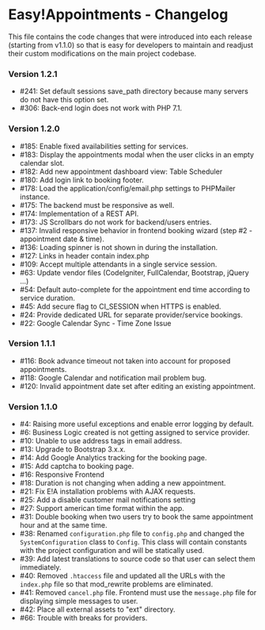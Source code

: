 # Easy!Appointments - Changelog
This file contains the code changes that were introduced into each release (starting from v1.1.0) so that is easy for 
developers to maintain and readjust their custom modifications on the main project codebase.

### Version 1.2.1

- #241: Set default sessions save_path directory because many servers do not have this option set.
- #306: Back-end login does not work with PHP 7.1. 

### Version 1.2.0
- #185: Enable fixed availabilities setting for services.
- #183: Display the appointments modal when the user clicks in an empty calendar slot.
- #182: Add new appointment dashboard view: Table Scheduler
- #180: Add login link to booking footer. 
- #178: Load the application/config/email.php settings to PHPMailer instance.
- #175: The backend must be responsive as well.
- #174: Implementation of a REST API.
- #173: JS Scrollbars do not work for backend/users entries.
- #137: Invalid responsive behavior in frontend booking wizard (step #2 - appointment date & time).
- #136: Loading spinner is not shown in during the installation.
- #127: Links in header contain index.php
- #109: Accept multiple attendants in a single service session.
- #63: Update vendor files (CodeIgniter, FullCalendar, Bootstrap, jQuery ...)
- #54: Default auto-complete for the appointment end time according to service duration.
- #45: Add secure flag to CI_SESSION when HTTPS is enabled.
- #24: Provide dedicated URL for separate provider/service bookings.
- #22: Google Calendar Sync - Time Zone Issue

### Version 1.1.1

- #116: Book advance timeout not taken into account for proposed appointments.
- #118: Google Calendar and notification mail problem bug.
- #120: Invalid appointment date set after editing an existing appointment.

### Version 1.1.0

- #4: Raising more useful exceptions and enable error logging by default.
- #6: Business Logic created is not getting assigned to service provider.
- #10: Unable to use address tags in email address.
- #13: Upgrade to Bootstrap 3.x.x.
- #14: Add Google Analytics tracking for the booking page.
- #15: Add captcha to booking page.
- #16: Responsive Frontend
- #18: Duration is not changing when adding a new appointment.
- #21: Fix E!A installation problems with AJAX requests.
- #25: Add a disable customer mail notifications setting
- #27: Support american time format within the app.
- #31: Double booking when two users try to book the same appointment hour and at the same time.
- #38: Renamed `configuration.php` file to `config.php` and changed the `SystemConfiguration` class to `Config`. This class will contain constants with the project configuration and will be statically used.
- #39: Add latest translations to source code so that user can select them immediately.
- #40: Removed `.htaccess` file and updated all the URLs with the `index.php` file so that mod_rewrite problems are eliminated.
- #41: Removed `cancel.php` file. Frontend must use the `message.php` file for displaying simple messages to user.
- #42: Place all external assets to "ext" directory.
- #66: Trouble with breaks for providers.
